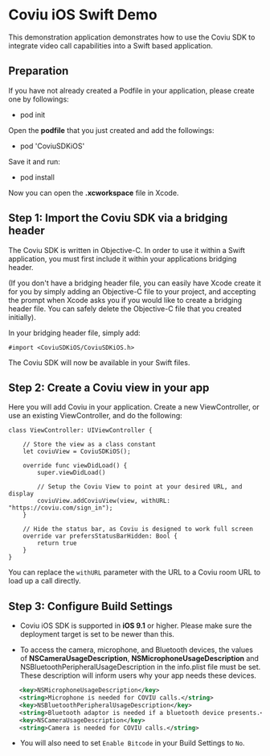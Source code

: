 # Coviu iOS Swift Demo

This demonstration application demonstrates how to use the Coviu SDK to integrate video call capabilities into a Swift based application.

## Preparation

If you have not already created a Podfile in your application, please create one by followings:

* pod init

Open the **podfile** that you just created and add the followings:

* pod 'CoviuSDKiOS'

Save it and run:

* pod install

Now you can open the **.xcworkspace** file in Xcode.

## Step 1: Import the Coviu SDK via a bridging header

The Coviu SDK is written in Objective-C. In order to use it within a Swift application, you must first include it within your applications bridging header.

(If you don't have a bridging header file, you can easily have Xcode create it for you by simply adding an Objective-C file to your project, and accepting the prompt when Xcode asks you if you would like to create a bridging header file. You can safely delete the Objective-C file that you created initially).

In your bridging header file, simply add:

```
#import <CoviuSDKiOS/CoviuSDKiOS.h>
```

The Coviu SDK will now be available in your Swift files.

## Step 2: Create a Coviu view in your app

Here you will add Coviu in your application. Create a new ViewController, or use an existing ViewController, and do the following:

```
class ViewController: UIViewController {

    // Store the view as a class constant
    let coviuView = CoviuSDKiOS();

    override func viewDidLoad() {
        super.viewDidLoad()
        
        // Setup the Coviu View to point at your desired URL, and display
        coviuView.addCoviuView(view, withURL: "https://coviu.com/sign_in");
    }

    // Hide the status bar, as Coviu is designed to work full screen
    override var prefersStatusBarHidden: Bool {
        return true
    }
}
```

You can replace the `withURL` parameter with the URL to a Coviu room URL to load up a call directly.

## Step 3: Configure Build Settings

* Coviu iOS SDK is supported in **iOS 9.1** or higher. Please make sure the deployment target is set to be newer than this.

* To access the camera, microphone, and Bluetooth devices, the values of **NSCameraUsageDescription**, **NSMicrophoneUsageDescription** and NSBluetoothPeripheralUsageDescription in the info.plist file must be set.
 These description will inform users why your app needs these devices.

 ```xml
 	<key>NSMicrophoneUsageDescription</key>
	<string>Microphone is needed for COVIU calls.</string>
	<key>NSBluetoothPeripheralUsageDescription</key>
	<string>Bluetooth adaptor is needed if a bluetooth device presents.</string>
	<key>NSCameraUsageDescription</key>
	<string>Camera is needed for COVIU calls.</string>
 ```

 * You will also need to set `Enable Bitcode` in your Build Settings to `No`.
